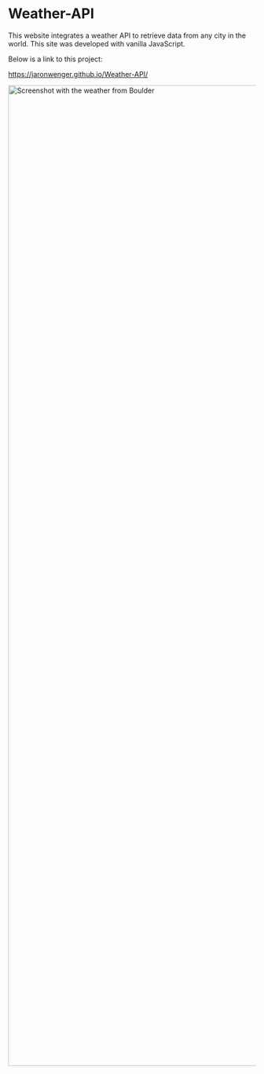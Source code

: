 # Weather-API

This website integrates a weather API to retrieve data from any city in the world.  This site was developed with vanilla JavaScript.

Below is a link to this project:

https://jaronwenger.github.io/Weather-API/

<img width="1997" alt="Screenshot with the weather from Boulder" src="https://github.com/JaronWenger/Weather-API/assets/147181586/92838001-0071-4e5e-8028-4a29f4c3caac">
